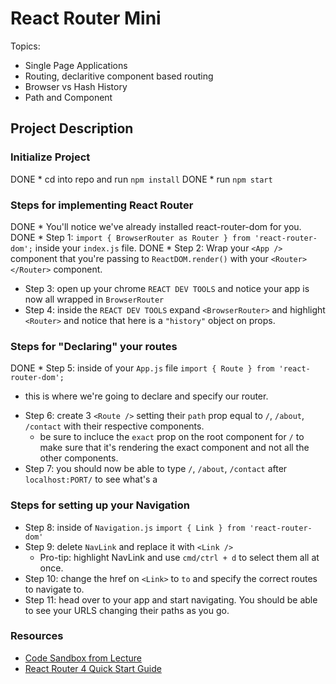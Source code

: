 # React Router Mini

Topics:
  * Single Page Applications
  * Routing, declaritive component based routing
  * Browser vs Hash History
  * Path and Component



## Project Description

### Initialize Project
DONE * cd into repo and run `npm install`
DONE * run `npm start` 

### Steps for implementing React Router

DONE * You'll notice we've already installed react-router-dom for you.
DONE * Step 1: `import { BrowserRouter as Router } from 'react-router-dom';` inside your `index.js` file.
DONE * Step 2: Wrap your `<App />` component that you're passing to `ReactDOM.render()` with your `<Router> </Router>` component.
* Step 3: open up your chrome `REACT DEV TOOLS` and notice your app is now all wrapped in `BrowserRouter`
* Step 4: inside the `REACT DEV TOOLS` expand `<BrowserRouter>` and highlight `<Router>` and notice that here is a `"history"` object on props.

### Steps for "Declaring" your routes

DONE * Step 5: inside of your `App.js` file `import { Route } from 'react-router-dom';`
  - this is where we're going to declare and specify our router. 
* Step 6: create 3 `<Route />` setting their `path` prop equal to `/`, `/about`, `/contact` with their respective components.
  - be sure to incluce the `exact` prop on the root component for `/` to make sure that it's rendering the exact component and not all the other components. 
* Step 7: you should now be able to type `/`, `/about`, `/contact` after `localhost:PORT/` to see what's a

### Steps for setting up your Navigation

* Step 8: inside of `Navigation.js` `import { Link } from 'react-router-dom'` 
* Step 9: delete `NavLink` and replace it with `<Link />`
  - Pro-tip: highlight NavLink and use `cmd/ctrl + d` to select them all at once.
* Step 10: change the href on `<Link>` to `to` and specify the correct routes to navigate to. 
* Step 11: head over to your app and start navigating. You should be able to see your URLS changing their paths as you go.

### Resources

* [Code Sandbox from Lecture](https://codesandbox.io/s/n58oqgwmP)
* [React Router 4 Quick Start Guide](https://reacttraining.com/react-router/web/guides/quick-start)
